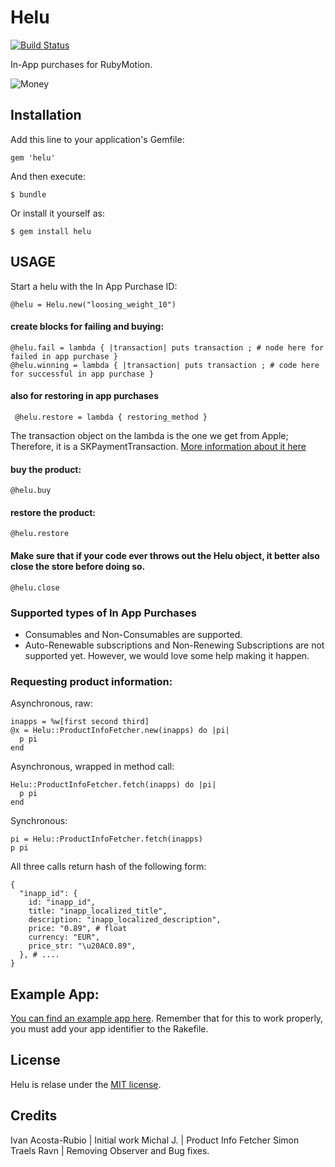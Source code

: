 # Helu

[![Build Status](https://travis-ci.org/ivanacostarubio/helu.png)](https://travis-ci.org/ivanacostarubio/helu)

In-App purchases for RubyMotion.

![Money](https://raw.github.com/ivanacostarubio/helu/readme/resources/money.jpg)

## Installation

Add this line to your application's Gemfile:

    gem 'helu'

And then execute:

    $ bundle

Or install it yourself as:

    $ gem install helu
    

## USAGE

Start a helu with the In App Purchase ID:

    @helu = Helu.new("loosing_weight_10")


#### create blocks for failing and buying: 

    @helu.fail = lambda { |transaction| puts transaction ; # node here for failed in app purchase }
    @helu.winning = lambda { |transaction| puts transaction ; # code here for successful in app purchase }

#### also for restoring in app purchases

	 @helu.restore = lambda { restoring_method }


The transaction object on the lambda is the one we get from Apple; Therefore, it is a SKPaymentTransaction. [More information about it here](http://developer.apple.com/library/ios/#documentation/StoreKit/Reference/SKPaymentTransaction_Class/Reference/Reference.html)



####  buy the product:

    @helu.buy

#### restore the product:

	@helu.restore


#### Make sure that if your code ever throws out the Helu object, it better also close the store before doing so.

    @helu.close

### Supported types of In App Purchases

+ Consumables and Non-Consumables are supported. 
+ Auto-Renewable subscriptions and Non-Renewing Subscriptions are not supported yet. However, we would love some help making it happen. 

### Requesting product information: 

Asynchronous, raw:

    inapps = %w[first second third]
    @x = Helu::ProductInfoFetcher.new(inapps) do |pi|
      p pi
    end

Asynchronous, wrapped in method call:

    Helu::ProductInfoFetcher.fetch(inapps) do |pi|
      p pi
    end

Synchronous:

    pi = Helu::ProductInfoFetcher.fetch(inapps)
    p pi


All three calls return hash of the following form:

    {
      "inapp_id": {
        id: "inapp_id",
        title: "inapp_localized_title",
        description: "inapp_localized_description",
        price: "0.89", # float
        currency: "EUR",
        price_str: "\u20AC0.89",
      }, # .... 
    }


## Example App: 

[You can find an example app here](https://github.com/ivanacostarubio/helu-example). 
Remember that for this to work properly, you must add your app identifier to the Rakefile.
 

## License

Helu is relase under the [MIT license](http://opensource.org/licenses/MIT).

## Credits

Ivan Acosta-Rubio   | Initial work
Michal J.           | Product Info Fetcher
Simon Traels Ravn   | Removing Observer and Bug fixes.
